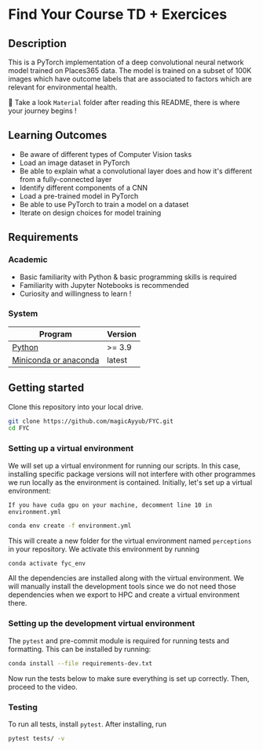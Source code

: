 # Find Your Course TD + Exercices

## Description

This is a PyTorch implementation of a deep convolutional neural network model trained on Places365 data. The model is trained on a subset of 100K images which have outcome labels that are associated to factors which are relevant for environmental health.

📌 Take a look `Material` folder after reading this README, there is where your journey begins !

## Learning Outcomes

- Be aware of different types of Computer Vision tasks
- Load an image dataset in PyTorch
- Be able to explain what a convolutional layer does and how it's different from a fully-connected layer
- Identify different components of a CNN
- Load a pre-trained model in PyTorch
- Be able to use PyTorch to train a model on a dataset
- Iterate on design choices for model training

## Requirements

### Academic

- Basic familiarity with Python & basic programming skills is required 
- Familiarity with Jupyter Notebooks is recommended 
- Curiosity and willingness to learn !

### System

| Program                                                    | Version                  |
| ---------------------------------------------------------- | ------------------------ |
| [Python](https://www.python.org/downloads/)                | >= 3.9                   |
| [Miniconda or anaconda](https://www.anaconda.com/products/distribution) | latest                   |


## Getting started

Clone this repository into your local drive.

```sh
git clone https://github.com/magicAyyub/FYC.git
cd FYC
```

### Setting up a virtual environment

We will set up a virtual environment for running our scripts. In this case, installing specific package versions will not interfere with other programmes we run locally as the environment is contained. Initially, let's set up a virtual environment:

`If you have cuda gpu on your machine, decomment line 10 in environment.yml`

```sh
conda env create -f environment.yml
```

This will create a new folder for the virtual environment named `perceptions` in your repository. We activate this environment by running

```sh
conda activate fyc_env
```

All the dependencies are installed along with the virtual environment. We will manually install the development tools since we do not need those dependencies when we export to HPC and create a virtual environment there.

### Setting up the development virtual environment

The `pytest` and pre-commit module is required for running tests and formatting. This can be installed by running:

```sh
conda install --file requirements-dev.txt
```

Now run the tests below to make sure everything is set up correctly. Then, proceed to the video.

### Testing

To run all tests, install `pytest`. After installing, run

```sh
pytest tests/ -v
```